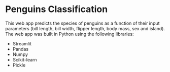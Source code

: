 # Penguins Classification
This web app predicts the species of penguins as a function of their input parameters (bill length, bill width, flipper length, body mass, sex and island). The web app was built in Python using the following libraries:

* Streamlit
* Pandas
* Numpy
* Scikit-learn
* Pickle